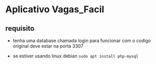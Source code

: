 # Aplicativo Vagas_Facil  #

## requisito ##

 - tenha uma database chamada login para funcionar com o codigo original deve estar na porta 3307
* se estiver usando linux debian `sudo apt install php-mysql`
